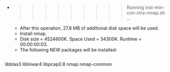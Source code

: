 * >>>>>>>>> Running inst-min-con-xtra-nmap.sh ...
  * After this operation, 27.8 MB of additional disk space will be used.
  * Install nmap.
  * Disk size = 4524600K. Space Used = 34300K. Runtime = 00:00:00:03.
  * The following NEW packages will be installed:
  ```bash
libblas3 liblinear4 libpcap0.8 nmap nmap-common
  ```
